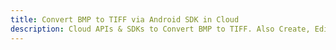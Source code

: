 ---title: Convert BMP to TIFF via Android SDK in Clouddescription: Cloud APIs & SDKs to Convert BMP to TIFF. Also Create, Edit & Render Microsoft Word & OpenOffice documents in the Cloud.---